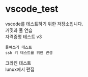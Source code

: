 # vscode_test
vscode를 테스트하기 위한 저장소입니다.   
커밋과 풀 연습   
자격증명 테스트 v3   

	들여쓰기 테스트
	ssh 키 테스트를 위한 변경

크라켄 테스트   
lunux에서 편집 
